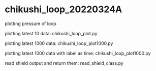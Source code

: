 # chikushi_loop_20220324A
plotting pressure of loop

plotting latest 10 data:
chikushi_loop_plot.py

plotting latest 1000 data:
chikushi_loop_plot1000.py

plotting latest 1000 data with label as time:
chikushi_loop_plot1000.py

read shield output and return them: read_shield_class.py
